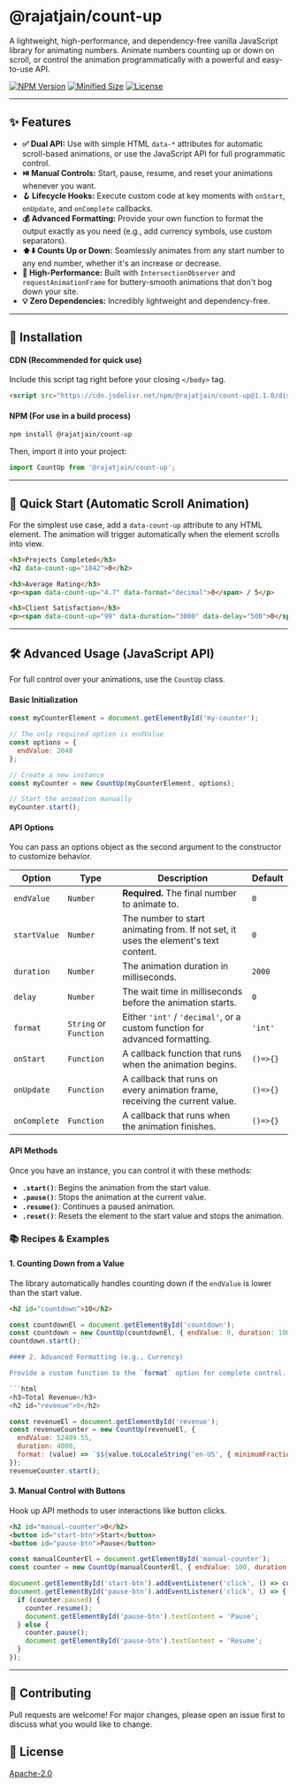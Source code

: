 # @rajatjain/count-up

A lightweight, high-performance, and dependency-free vanilla JavaScript library for animating numbers. Animate numbers counting up or down on scroll, or control the animation programmatically with a powerful and easy-to-use API.

[![NPM Version](https://img.shields.io/npm/v/@rajatjain/count-up.svg)](https://www.npmjs.com/package/@rajatjain/count-up)
[![Minified Size](https://img.shields.io/bundlephobia/min/@rajatjain/count-up)](https://bundlephobia.com/result?p=@rajatjain/count-up)
[![License](https://img.shields.io/npm/l/@rajatjain/count-up.svg)](https://github.com/Rajat-XR/npm-count-up/blob/main/LICENSE)

---

## ✨ Features

- **✅ Dual API:** Use with simple HTML `data-*` attributes for automatic scroll-based animations, or use the JavaScript API for full programmatic control.
- **⏯️ Manual Controls:** Start, pause, resume, and reset your animations whenever you want.
- **🪝 Lifecycle Hooks:** Execute custom code at key moments with `onStart`, `onUpdate`, and `onComplete` callbacks.
- **💰 Advanced Formatting:** Provide your own function to format the output exactly as you need (e.g., add currency symbols, use custom separators).
- **⬆️⬇️ Counts Up or Down:** Seamlessly animates from any start number to any end number, whether it's an increase or decrease.
- **🚀 High-Performance:** Built with `IntersectionObserver` and `requestAnimationFrame` for buttery-smooth animations that don't bog down your site.
- **💡 Zero Dependencies:** Incredibly lightweight and dependency-free.

---

## 💾 Installation

#### CDN (Recommended for quick use)
Include this script tag right before your closing `</body>` tag.

```html
<script src="https://cdn.jsdelivr.net/npm/@rajatjain/count-up@1.1.0/dist/count-up.min.js"></script>
```

#### NPM (For use in a build process)
```bash
npm install @rajatjain/count-up
```

Then, import it into your project:
```javascript
import CountUp from '@rajatjain/count-up';
```

---

## 🚀 Quick Start (Automatic Scroll Animation)

For the simplest use case, add a `data-count-up` attribute to any HTML element. The animation will trigger automatically when the element scrolls into view.

```html
<h3>Projects Completed</h3>
<h2 data-count-up="1842">0</h2>

<h3>Average Rating</h3>
<p><span data-count-up="4.7" data-format="decimal">0</span> / 5</p>

<h3>Client Satisfaction</h3>
<p><span data-count-up="99" data-duration="3000" data-delay="500">0</span>%</p>
```

---

## 🛠️ Advanced Usage (JavaScript API)

For full control over your animations, use the `CountUp` class.

#### Basic Initialization

```javascript
const myCounterElement = document.getElementById('my-counter');

// The only required option is endValue
const options = {
  endValue: 2048
};

// Create a new instance
const myCounter = new CountUp(myCounterElement, options);

// Start the animation manually
myCounter.start();
```

#### API Options

You can pass an options object as the second argument to the constructor to customize behavior.

| Option       | Type      | Description                                                                     | Default |
|--------------|-----------|---------------------------------------------------------------------------------|---------|
| `endValue`   | `Number`  | **Required.** The final number to animate to.                                   | `0`     |
| `startValue` | `Number`  | The number to start animating from. If not set, it uses the element's text content. | `0`     |
| `duration`   | `Number`  | The animation duration in milliseconds.                                         | `2000`  |
| `delay`      | `Number`  | The wait time in milliseconds before the animation starts.                      | `0`     |
| `format`     | `String` or `Function` | Either `'int'` / `'decimal'`, or a custom function for advanced formatting. | `'int'` |
| `onStart`    | `Function` | A callback function that runs when the animation begins.                       | `()=>{}`|
| `onUpdate`   | `Function` | A callback that runs on every animation frame, receiving the current value.     | `()=>{}`|
| `onComplete` | `Function` | A callback that runs when the animation finishes.                               | `()=>{}`|

#### API Methods

Once you have an instance, you can control it with these methods:

- **`.start()`**: Begins the animation from the start value.
- **`.pause()`**: Stops the animation at the current value.
- **`.resume()`**: Continues a paused animation.
- **`.reset()`**: Resets the element to the start value and stops the animation.

### 📚 Recipes & Examples

#### 1. Counting Down from a Value

The library automatically handles counting down if the `endValue` is lower than the start value.

```html
<h2 id="countdown">10</h2>
```
```javascript
const countdownEl = document.getElementById('countdown');
const countdown = new CountUp(countdownEl, { endValue: 0, duration: 10000 }); // 10 seconds
countdown.start();```

#### 2. Advanced Formatting (e.g., Currency)

Provide a custom function to the `format` option for complete control.

```html
<h3>Total Revenue</h3>
<h2 id="revenue">0</h2>
```
```javascript
const revenueEl = document.getElementById('revenue');
const revenueCounter = new CountUp(revenueEl, {
  endValue: 52489.55,
  duration: 4000,
  format: (value) => `$${value.toLocaleString('en-US', { minimumFractionDigits: 2, maximumFractionDigits: 2 })}`
});
revenueCounter.start();
```

#### 3. Manual Control with Buttons

Hook up API methods to user interactions like button clicks.

```html
<h2 id="manual-counter">0</h2>
<button id="start-btn">Start</button>
<button id="pause-btn">Pause</button>
```
```javascript
const manualCounterEl = document.getElementById('manual-counter');
const counter = new CountUp(manualCounterEl, { endValue: 100, duration: 5000 });

document.getElementById('start-btn').addEventListener('click', () => counter.start());
document.getElementById('pause-btn').addEventListener('click', () => {
  if (counter.paused) {
    counter.resume();
    document.getElementById('pause-btn').textContent = 'Pause';
  } else {
    counter.pause();
    document.getElementById('pause-btn').textContent = 'Resume';
  }
});
```

---

## 💼 Contributing

Pull requests are welcome! For major changes, please open an issue first to discuss what you would like to change.

## 📜 License

[Apache-2.0](LICENSE)